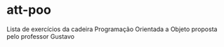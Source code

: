 # att-poo
Lista de exercícios da cadeira Programação Orientada a Objeto proposta pelo professor Gustavo
